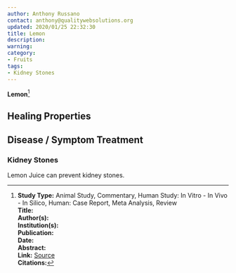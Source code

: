 ```yaml
---
author: Anthony Russano
contact: anthony@qualitywebsolutions.org
updated: 2020/01/25 22:32:30
title: Lemon
description:
warning:
category:
- Fruits
tags:
- Kidney Stones
---
```

**Lemon**[^1]

## Healing Properties

## Disease / Symptom Treatment

### Kidney Stones

Lemon Juice can prevent kidney stones.

[^1]: **Study Type:** Animal Study, Commentary, Human Study: In Vitro - In Vivo - In Silico, Human: Case Report, Meta Analysis, Review<br>**Title:** <br>**Author(s):**  <br>**Institution(s):** <br>**Publication:** <i> </i><br>**Date:** <br>**Abstract:** <i> </i><br>**Link:** [Source]()<br>**Citations:**

[^5]: **Study Type:** Animal Study, Commentary, Human Study: In Vitro - In Vivo - In Silico, Human: Case Report, Meta Analysis, Review<br>**Title:** <br>**Author(s):**  <br>**Institution(s):** <br>**Publication:** <i> </i><br>**Date:** <br>**Abstract:** <i> </i><br>**Link:** [Source]()<br>**Citations:**